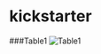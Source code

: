 # kickstarter

###Table1
![Table1](https://github.com/c3crocks/kickstarter/tree/main/Resources/Outcomes_vs_Goals.png?raw=true)


